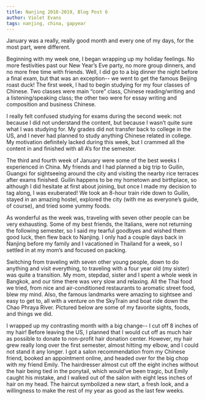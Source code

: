 ```yaml
---
title: Nanjing 2018-2019, Blog Post 6
author: Violet Evans
tags: nanjing, china, gapyear
---
```


January was a really, really good month and every one of my days, for the most part, were different.

Beginning with my week one, I began wrapping up my holiday feelings. No more festivities past our New Year’s Eve party, no more group dinners, and no more free time with friends. Well, I did go to a big dinner the night before a final exam, but that was an exception-- we went to get the famous Beijing roast duck! The first week, I had to begin studying for my four classes of Chinese. Two classes were main “core” class, Chinese reading/writing and a listening/speaking class; the other two were for essay writing and composition and business Chinese.

I really felt confused studying for exams during the second week: not because I did not understand the content, but because I wasn’t quite sure what I was studying for. My grades did not transfer back to college in the US, and I never had planned to study anything Chinese related in college. My motivation definitely lacked during this week, but I crammed all the content in and finished with all A’s for the semester.

The third and fourth week of January were some of the best weeks I experienced in China. My friends and I had planned a big trip to Guilin, Guangxi for sightseeing around the city and visiting the nearby rice terraces after exams finished. Guilin happens to be my hometown and birthplace, so although I did hesitate at first about joining, but once I made my decision to tag along, I was exuberated! We took an 8-hour train ride down to Guilin, stayed in an amazing hostel, explored the city (with me as everyone’s guide, of course), and tried some yummy foods. 

As wonderful as the week was, traveling with seven other people can be very exhausting. Some of my best friends, the Italians, were not returning the following semester, so I said my tearful goodbyes and wished them good luck, then flew back to Nanjing. I only had a couple days back in Nanjing before my family and I vacationed in Thailand for a week, so I settled in at my mom’s and focused on packing.

Switching from traveling with seven other young people, down to do anything and visit everything, to traveling with a four year old (my sister) was quite a transition. My mom, stepdad, sister and I spent a whole week in Bangkok, and our time there was very slow and relaxing. All the Thai food we tried, from nice and air-conditioned restaurants to aromatic street food, blew my mind. Also, the famous landmarks were amazing to sightsee and easy to get to, all with a venture on the SkyTrain and boat ride down the Chao Phraya River. Pictured below are some of my favorite sights, foods, and things we did.

I wrapped up my contrasting month with a big change-- I cut off 8 inches of my hair! Before leaving the US, I planned that I would cut off as much hair as possible to donate to non-profit hair donation center. However, my hair grew really long over the first semester, almost hitting my elbow, and I could not stand it any longer. I got a salon recommendation from my Chinese friend, booked an appointment online, and headed over for the big chop with my friend Emily. The hairdresser almost cut off the eight inches without the hair being tied in the ponytail, which would’ve been tragic, but Emily caught his mistake, and I walked out of the salon with eight less inches of hair on my head. The haircut symbolized a new start, a fresh look, and a willingness to make the rest of my year as good as the last few weeks.